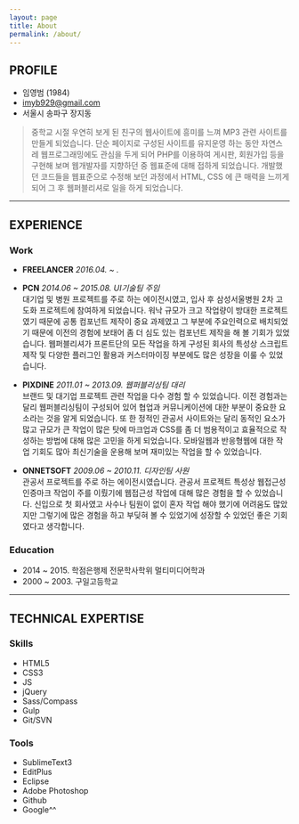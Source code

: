 ```yaml
---
layout: page
title: About
permalink: /about/
---
```




## PROFILE

- 임영범 (1984)
- imyb929@gmail.com
- 서울시 송파구 장지동

> 중학교 시절 우연히 보게 된 친구의 웹사이트에 흥미를 느껴 MP3 관련 사이트를 만들게 되었습니다. 단순 페이지로 구성된 사이트를 유지운영 하는 동안 자연스레 웹프로그래밍에도 관심을 두게 되어 PHP를 이용하여 게시판, 회원가입 등을 구현해 보며 웹개발자를 지향하던 중 웹표준에 대해 접하게 되었습니다. 개발했던 코드들을 웹표준으로 수정해 보던 과정에서 HTML, CSS 에 큰 매력을 느끼게 되어 그 후 웹퍼블리셔로 일을 하게 되었습니다.




***





## EXPERIENCE

### Work

- **FREELANCER**
  *2016.04. ~ .*

- **PCN**
  *2014.06 ~ 2015.08. UI기술팀 주임*<br>
  대기업 및 병원 프로젝트를 주로 하는 에이전시였고, 입사 후 삼성서울병원 2차 고도화 프로젝트에 참여하게 되었습니다. 워낙 규모가 크고 작업량이 방대한 프로젝트였기 때문에 공통 컴포넌트 제작이 중요 과제였고 그 부분에 주요인력으로 배치되었기 때문에 이전의 경험에 보태어 좀 더 심도 있는 컴포넌트 제작을 해 볼 기회가 있었습니다. 웹퍼블리셔가 프론트단의 모든 작업을 하게 구성된 회사의 특성상 스크립트 제작 및 다양한 플러그인 활용과 커스터마이징 부분에도 많은 성장을 이룰 수 있었습니다.

- **PIXDINE**
  *2011.01 ~ 2013.09. 웹퍼블리싱팀 대리*<br>
  브랜드 및 대기업 프로젝트 관련 작업을 다수 경험 할 수 있었습니다. 이전 경험과는 달리 웹퍼블리싱팀이 구성되어 있어 협업과 커뮤니케이션에 대한 부분이 중요한 요소라는 것을 알게 되었습니다. 또 한 정적인 관공서 사이트와는 달리 동적인 요소가 많고 규모가 큰 작업이 많은 탓에 마크업과 CSS를 좀 더 범용적이고 효율적으로 작성하는 방법에 대해 많은 고민을 하게 되었습니다. 모바일웹과 반응형웹에 대한 작업 기회도 많아 최신기술을 운용해 보며 재미있는 작업을 할 수 있었습니다.

- **ONNETSOFT**
  *2009.06 ~ 2010.11. 디자인팀 사원*<br>
  관공서 프로젝트를 주로 하는 에이전시였습니다. 관공서 프로젝트 특성상 웹접근성 인증마크 작업이 주를 이뤘기에 웹접근성 작업에 대해 많은 경험을 할 수 있었습니다. 신입으로 첫 회사였고 사수나 팀원이 없이 혼자 작업 해야 했기에 어려움도 많았지만 그렇기에 많은 경험을 하고 부딪혀 볼 수 있었기에 성장할 수 있었던 좋은 기회였다고 생각합니다.


### Education
- 2014 ~ 2015. 학점은행제 전문학사학위 멀티미디어학과
- 2000 ~ 2003. 구일고등학교





***





## TECHNICAL EXPERTISE

### Skills
- HTML5
- CSS3
- JS
- jQuery
- Sass/Compass
- Gulp
- Git/SVN

### Tools
- SublimeText3
- EditPlus
- Eclipse
- Adobe Photoshop
- Github
- Google^^